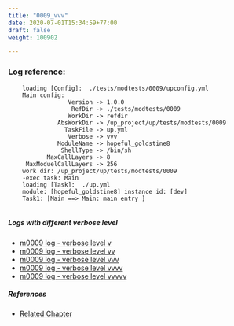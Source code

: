```yaml
---
title: "0009_vvv"
date: 2020-07-01T15:34:59+77:00
draft: false
weight: 100902

---
```


### Log reference: <no value>

```
    loading [Config]:  ./tests/modtests/0009/upconfig.yml
    Main config:
                 Version -> 1.0.0
                  RefDir -> ./tests/modtests/0009
                 WorkDir -> refdir
              AbsWorkDir -> /up_project/up/tests/modtests/0009
                TaskFile -> up.yml
                 Verbose -> vvv
              ModuleName -> hopeful_goldstine8
               ShellType -> /bin/sh
           MaxCallLayers -> 8
     MaxModuelCallLayers -> 256
    work dir: /up_project/up/tests/modtests/0009
    -exec task: Main
    loading [Task]:  ./up.yml
    module: [hopeful_goldstine8] instance id: [dev]
    Task1: [Main ==> Main: main entry ]
    
```

##### Logs with different verbose level
* [m0009 log - verbose level v](../../logs/m0009_v)
* [m0009 log - verbose level vv](../../logs/m0009_vv)
* [m0009 log - verbose level vvv](../../logs/m0009_vvv)
* [m0009 log - verbose level vvvv](../../logs/m0009_vvvv)
* [m0009 log - verbose level vvvvv](../../logs/m0009_vvvvv)

##### References
* [Related Chapter](../../module/0009)
